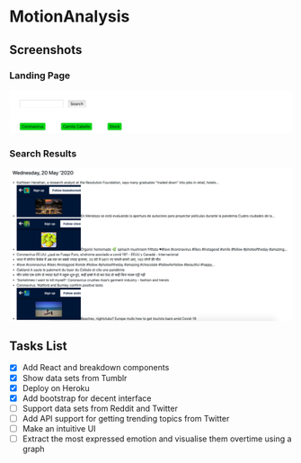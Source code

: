 # MotionAnalysis
## Screenshots
### Landing Page
<kbd><img src="/readme/images/LandingPage.png" width="800px"></kbd> 

### Search Results
<kbd><img src="/readme/images/SearchResults.png" width="800px"></kdb>
  
## Tasks List
- [x] Add React and breakdown components
- [x] Show data sets from Tumblr
- [x] Deploy on Heroku
- [x] Add bootstrap for decent interface
- [ ] Support data sets from Reddit and Twitter
- [ ] Add API support for getting trending topics from Twitter
- [ ] Make an intuitive UI
- [ ] Extract the most expressed emotion and visualise them overtime using a graph

